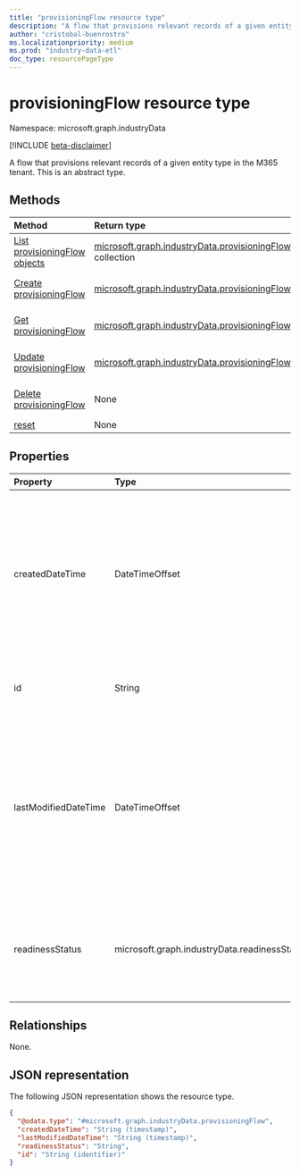 ```yaml
---
title: "provisioningFlow resource type"
description: "A flow that provisions relevant records of a given entity type in the M365 tenant."
author: "cristobal-buenrostro"
ms.localizationpriority: medium
ms.prod: "industry-data-etl"
doc_type: resourcePageType
---
```


# provisioningFlow resource type

Namespace: microsoft.graph.industryData

[!INCLUDE [beta-disclaimer](../../includes/beta-disclaimer.md)]

A flow that provisions relevant records of a given entity type in the M365 tenant.
This is an abstract type.

## Methods

| Method                                                                                                     | Return type                                                                                               | Description                                                                                                                                       |
| :--------------------------------------------------------------------------------------------------------- | :-------------------------------------------------------------------------------------------------------- | :------------------------------------------------------------------------------------------------------------------------------------------------ |
| [List provisioningFlow objects](../api/industrydata-outboundprovisioningflowset-list-provisioningflows.md) | [microsoft.graph.industryData.provisioningFlow](../resources/industrydata-provisioningflow.md) collection | Get a list of the [microsoft.graph.industryData.provisioningFlow](../resources/industrydata-provisioningflow.md) objects and their properties.    |
| [Create provisioningFlow](../api/industrydata-outboundprovisioningflowset-post-provisioningflows.md)       | [microsoft.graph.industryData.provisioningFlow](../resources/industrydata-provisioningflow.md)            | Create a new [microsoft.graph.industryData.provisioningFlow](../resources/industrydata-provisioningflow.md) object.                               |
| [Get provisioningFlow](../api/industrydata-provisioningflow-get.md)                                        | [microsoft.graph.industryData.provisioningFlow](../resources/industrydata-provisioningflow.md)            | Read the properties and relationships of a [microsoft.graph.industryData.provisioningFlow](../resources/industrydata-provisioningflow.md) object. |
| [Update provisioningFlow](../api/industrydata-provisioningflow-update.md)                                  | [microsoft.graph.industryData.provisioningFlow](../resources/industrydata-provisioningflow.md)            | Update the properties of a [microsoft.graph.industryData.provisioningFlow](../resources/industrydata-provisioningflow.md) object.                 |
| [Delete provisioningFlow](../api/industrydata-outboundprovisioningflowset-delete-provisioningflows.md)     | None                                                                                                      | Delete a [microsoft.graph.industryData.provisioningFlow](../resources/industrydata-provisioningflow.md) object.                                   |
| [reset](../api/industrydata-provisioningflow-reset.md)                                                     | None                                                                                                      | Force to reprocess all provisioning data                                                                                                          |

## Properties

| Property             | Type                                         | Description                                                                                                                                                                                                                                          |
| :------------------- | :------------------------------------------- | :--------------------------------------------------------------------------------------------------------------------------------------------------------------------------------------------------------------------------------------------------- |
| createdDateTime      | DateTimeOffset                               | The date and time when the provisioning flow was created. The Timestamp type represents date and time information using ISO 8601 format and is always in UTC time. For example, midnight UTC on Jan 1, 2014 is `2014-01-01T00:00:00Z`.               |
| id                   | String                                       | The unique identifier for the provisioning flow. Inherited from [entity](../resources/entity.md).                                                                                                                                                    |
| lastModifiedDateTime | DateTimeOffset                               | The date and time when the provisioning flow was most recently changed. The Timestamp type represents date and time information using ISO 8601 format and is always in UTC time. For example, midnight UTC on Jan 1, 2014 is `2014-01-01T00:00:00Z`. |
| readinessStatus      | microsoft.graph.industryData.readinessStatus | The state of the activity from creation through to ready to do work. The possible values are: `notReady`, `ready`, `failed`, `disabled`, `expired`, `unknownFutureValue`.                                                                            |

## Relationships

None.

## JSON representation

The following JSON representation shows the resource type.

<!-- {
  "blockType": "resource",
  "keyProperty": "id",
  "@odata.type": "microsoft.graph.industryData.provisioningFlow",
  "openType": false
}
-->

```json
{
  "@odata.type": "#microsoft.graph.industryData.provisioningFlow",
  "createdDateTime": "String (timestamp)",
  "lastModifiedDateTime": "String (timestamp)",
  "readinessStatus": "String",
  "id": "String (identifier)"
}
```
